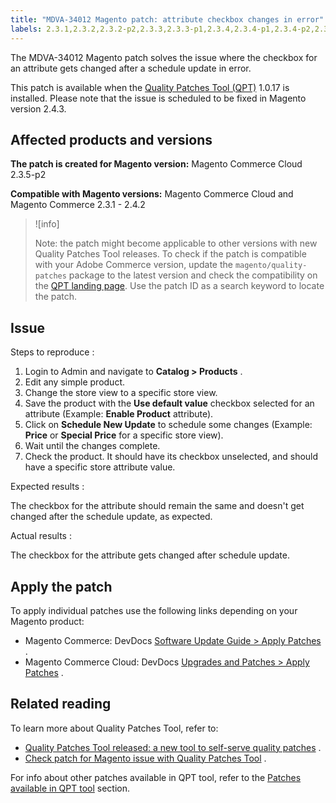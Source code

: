 ```yaml
---
title: "MDVA-34012 Magento patch: attribute checkbox changes in error"
labels: 2.3.1,2.3.2,2.3.2-p2,2.3.3,2.3.3-p1,2.3.4,2.3.4-p1,2.3.4-p2,2.3.5,2.3.5-p1,2.3.5-p2,2.3.6,2.3.6-p1,2.4.0,2.4.0-p1,2.4.1,2.4.1-p1,2.4.2,QPT 1.0.17,QPT patches,Magento Commerce,Magento Commerce Cloud,Quality Patches Tool,attribute,checkbox,error,schedule update
---
```


The MDVA-34012 Magento patch solves the issue where the checkbox for an attribute gets changed after a schedule update in error.

This patch is available when the [Quality Patches Tool (QPT)](https://devdocs.magento.com/guides/v2.4/comp-mgr/patching.html#mqp) 1.0.17 is installed. Please note that the issue is scheduled to be fixed in Magento version 2.4.3.

## Affected products and versions

 **The patch is created for Magento version:** Magento Commerce Cloud 2.3.5-p2

 **Compatible with Magento versions:** Magento Commerce Cloud and Magento Commerce 2.3.1 - 2.4.2

>![info]
>
 >Note: the patch might become applicable to other versions with new Quality Patches Tool releases. To check if the patch is compatible with your Adobe Commerce version, update the `magento/quality-patches` package to the latest version and check the compatibility on the [QPT landing page](https://devdocs.magento.com/quality-patches/tool.html#patch-grid). Use the patch ID as a search keyword to locate the patch.

## Issue

 <span class="wysiwyg-underline">Steps to reproduce</span> :

1. Login to Admin and navigate to **Catalog > Products** .
1. Edit any simple product.
1. Change the store view to a specific store view.
1. Save the product with the **Use default value** checkbox selected for an attribute (Example: **Enable Product** attribute).
1. Click on **Schedule New Update** to schedule some changes (Example: **Price** or **Special Price** for a specific store view).
1. Wait until the changes complete.
1. Check the product. It should have its checkbox unselected, and should have a specific store attribute value.

 <span class="wysiwyg-underline">Expected results</span> :

The checkbox for the attribute should remain the same and doesn't get changed after the schedule update, as expected.

 <span class="wysiwyg-underline">Actual results</span> :

The checkbox for the attribute gets changed after schedule update.

## Apply the patch

To apply individual patches use the following links depending on your Magento product:

* Magento Commerce: DevDocs [Software Update Guide > Apply Patches](https://devdocs.magento.com/guides/v2.4/comp-mgr/patching.html) .
* Magento Commerce Cloud: DevDocs [Upgrades and Patches > Apply Patches](https://devdocs.magento.com/cloud/project/project-patch.html) .

## Related reading

To learn more about Quality Patches Tool, refer to:

* [Quality Patches Tool released: a new tool to self-serve quality patches](https://support.magento.com/hc/en-us/articles/360047139492) .
* [Check patch for Magento issue with Quality Patches Tool](https://support.magento.com/hc/en-us/articles/360047125252) .

For info about other patches available in QPT tool, refer to the [Patches available in QPT tool](https://support.magento.com/hc/en-us/sections/360010506631-Patches-available-in-QPT-tool-) section.